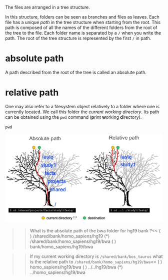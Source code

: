 
The files are arranged in a tree structure. 

In this structure, folders can be seen as branches and files as leaves. Each file has a unique *path* in the tree structure when starting from the root. This path is composed of all the names of the different folders from the root of the tree to the file. Each folder name is separated by a `/` when you write the path. The root of the tree structure is represented by the first `/` in path.

# absolute path

A path described from the root of the tree is called an absolute path.

# relative path

One may also refer to a filesystem object relatively to a folder where one is currently located. We call this folder the *current working directory*. Its path can be obtained using the `pwd` command (**p**rint **w**orking **d**irectory). 

  `pwd`

![absolute and relative paths](./assets/absolute_and_relative_paths.png)


>>What is the absolute path of the bwa folder for hg19 bank ?<<
( ) /shared/bank/homo_sapiens/hg19
(*) /shared/bank/homo_sapiens/hg19/bwa
( ) bank/homo_sapiens/hg19/bwa

>>If my current working directory is `/shared/bank/bos_taurus` what is the relative path to `/shared/bank/homo_sapiens/hg19/bwa`<<
( ) homo_sapiens/hg19/bwa
( ) ../../hg19/bwa
(*) ../homo_sapiens/hg19/bwa
